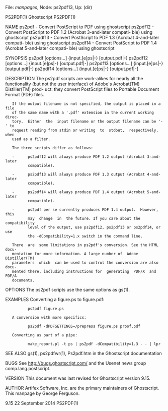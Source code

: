 File: *manpages*,  Node: ps2pdf13,  Up: (dir)

PS2PDF(1)                         Ghostscript                        PS2PDF(1)



NAME
       ps2pdf - Convert PostScript to PDF using ghostscript
       ps2pdf12  - Convert PostScript to PDF 1.2 (Acrobat 3-and-later compati-
       ble) using ghostscript
       ps2pdf13 - Convert PostScript to PDF 1.3 (Acrobat 4-and-later  compati-
       ble) using ghostscript
       ps2pdf14  - Convert PostScript to PDF 1.4 (Acrobat 5-and-later compati-
       ble) using ghostscript

SYNOPSIS
       ps2pdf  [options...] {input.[e]ps|-} [output.pdf|-]
       ps2pdf12  [options...] {input.[e]ps|-} [output.pdf|-]
       ps2pdf13  [options...] {input.[e]ps|-} [output.pdf|-]
       ps2pdf14  [options...] {input.[e]ps|-} [output.pdf|-]

DESCRIPTION
       The ps2pdf scripts are work-alikes for  nearly  all  the  functionality
       (but not the user interface) of Adobe's Acrobat(TM) Distiller(TM) prod-
       uct: they convert PostScript files to Portable  Document  Format  (PDF)
       files.

       If the output filename is not specified, the output is placed in a file
       of the same name with a '.pdf' extension in the current working  direc-
       tory.  Either  the  input filename or the output filename can be '-' to
       request reading from stdin or writing  to  stdout,  respectively,  when
       used as a filter.

       The three scripts differ as follows:

       -      ps2pdf12 will always produce PDF 1.2 output (Acrobat 3-and-later
              compatible).

       -      ps2pdf13 will always produce PDF 1.3 output (Acrobat 4-and-later
              compatible).

       -      ps2pdf14 will always produce PDF 1.4 output (Acrobat 5-and-later
              compatible).

       -      ps2pdf per se currently produces PDF 1.4 output.  However,  this
              may  change  in  the future. If you care about the compatibility
              level of the output, use ps2pdf12, ps2pdf13 or ps2pdf14, or  use
              the -dCompatibility=1.x switch in the command line.

       There  are  some limitations in ps2pdf's conversion. See the HTML docu-
       mentation for more information. A large number of  Adobe  Distiller(TM)
       parameters  which  can be used to control the conversion are also docu-
       mented there, including instructions for  generating  PDF/X  and  PDF/A
       documents.

OPTIONS
       The ps2pdf scripts use the same options as gs(1).

EXAMPLES
       Converting a figure.ps to figure.pdf:

              ps2pdf figure.ps

       A conversion with more specifics:

              ps2pdf -dPDFSETTINGS=/prepress figure.ps proof.pdf

       Converting as part of a pipe:

              make_report.pl -t ps | ps2pdf -dCompatibility=1.3 - - | lpr

SEE ALSO
       gs(1), ps2pdfwr(1),
       Ps2pdf.htm in the Ghostscript documentation

BUGS
       See    http://bugs.ghostscript.com/   and   the   Usenet   news   group
       comp.lang.postscript.

VERSION
       This document was last revised for Ghostscript version 9.15.

AUTHOR
       Artifex Software, Inc. are  the  primary  maintainers  of  Ghostscript.
       This manpage by George Ferguson.



9.15                           22 September 2014                     PS2PDF(1)
